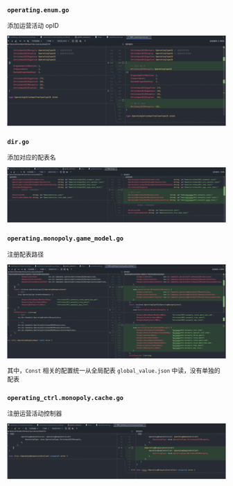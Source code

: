 
### `operating.enum.go`

添加运营活动 opID

![](assets/Pasted%20image%2020221207163427.png)

### `dir.go`

添加对应的配表名

![](assets/Pasted%20image%2020221207163458.png)

### `operating.monopoly.game_model.go`

注册配表路径

![](assets/Pasted%20image%2020221207163522.png)

其中，`Const` 相关的配置统一从全局配表 `global_value.json` 中读，没有单独的配表

### `operating_ctrl.monopoly.cache.go`

注册运营活动控制器

![](assets/Pasted%20image%2020221207163538.png)